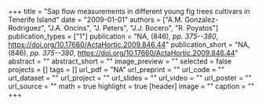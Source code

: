 +++
title = "Sap flow measurements in different young fig trees cultivars in Tenerife Island"
date = "2009-01-01"
authors = ["A.M. Gonzalez-Rodriguez", "J.A. Oncins", "J. Peters", "J.J. Bocero", "R. Poyatos"]
publication_types = ["1"]
publication = "NA, (846), _pp. 375--380_, https://doi.org/10.17660/ActaHortic.2009.846.44"
publication_short = "NA, (846), _pp. 375--380_, https://doi.org/10.17660/ActaHortic.2009.846.44"
abstract = ""
abstract_short = ""
image_preview = ""
selected = false
projects = []
tags = []
url_pdf = "NA"
url_preprint = ""
url_code = ""
url_dataset = ""
url_project = ""
url_slides = ""
url_video = ""
url_poster = ""
url_source = ""
math = true
highlight = true
[header]
image = ""
caption = ""
+++
